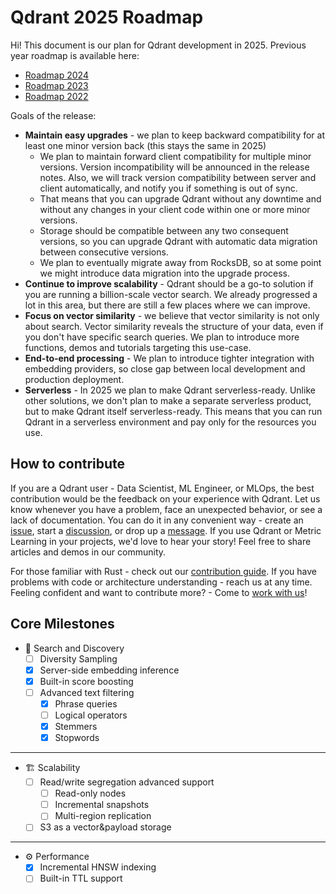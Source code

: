 # Qdrant 2025 Roadmap

Hi!
This document is our plan for Qdrant development in 2025.
Previous year roadmap is available here:

* [Roadmap 2024](roadmap-2024.md)
* [Roadmap 2023](roadmap-2023.md)
* [Roadmap 2022](roadmap-2022.md)

Goals of the release:

* **Maintain easy upgrades** - we plan to keep backward compatibility for at least one minor version back (this stays the same in 2025)
  * We plan to maintain forward client compatibility for multiple minor versions. Version incompatibility will be announced in the release notes. Also, we will track version compatibility between server and client automatically, and notify you if something is out of sync.
  * That means that you can upgrade Qdrant without any downtime and without any changes in your client code within one or more minor versions.
  * Storage should be compatible between any two consequent versions, so you can upgrade Qdrant with automatic data migration between consecutive versions.
  * We plan to eventually migrate away from RocksDB, so at some point we might introduce data migration into the upgrade process.
* **Continue to improve scalability** - Qdrant should be a go-to solution if you are running a billion-scale vector search. We already progressed a lot in this area, but there are still a few places where we can improve.
* **Focus on vector similarity** - we believe that vector similarity is not only about search. Vector similarity reveals the structure of your data, even if you don't have specific search queries. We plan to introduce more functions, demos and tutorials targeting this use-case.
* **End-to-end processing** - We plan to introduce tighter integration with embedding providers, so close gap between local development and production deployment.
* **Serverless** - In 2025 we plan to make Qdrant serverless-ready. Unlike other solutions, we don't plan to make a separate serverless product, but to make Qdrant itself serverless-ready. This means that you can run Qdrant in a serverless environment and pay only for the resources you use.


## How to contribute

If you are a Qdrant user - Data Scientist, ML Engineer, or MLOps, the best contribution would be the feedback on your experience with Qdrant.
Let us know whenever you have a problem, face an unexpected behavior, or see a lack of documentation.
You can do it in any convenient way - create an [issue](https://github.com/qdrant/qdrant/issues), start a [discussion](https://github.com/qdrant/qdrant/discussions), or drop up a [message](https://discord.gg/tdtYvXjC4h).
If you use Qdrant or Metric Learning in your projects, we'd love to hear your story! Feel free to share articles and demos in our community.

For those familiar with Rust - check out our [contribution guide](../CONTRIBUTING.md).
If you have problems with code or architecture understanding - reach us at any time.
Feeling confident and want to contribute more? - Come to [work with us](https://qdrant.join.com/)!

## Core Milestones

* 🔭 Search and Discovery
  * [ ] Diversity Sampling
  * [x] Server-side embedding inference
  * [x] Built-in score boosting
  * [ ] Advanced text filtering
    * [x] Phrase queries
    * [ ] Logical operators
    * [x] Stemmers
    * [x] Stopwords

---

* 🏗️ Scalability
  * [ ] Read/write segregation advanced support
    * [ ] Read-only nodes
    * [ ] Incremental snapshots
    * [ ] Multi-region replication
  * [ ] S3 as a vector&payload storage

---

* ⚙️ Performance
  * [x] Incremental HNSW indexing
  * [ ] Built-in TTL support
